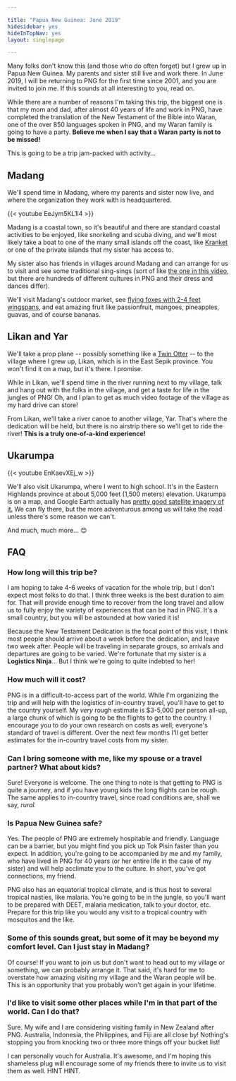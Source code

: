 ```yaml
---

title: "Papua New Guinea: June 2019"
hidesidebar: yes
hideInTopNav: yes
layout: singlepage

---
```


Many folks don't know this (and those who do often forget) but I grew up in Papua New Guinea. My parents and sister still live and work there. In June 2019, I will be returning to PNG for the first time since 2001, and you are invited to join me. If this sounds at all interesting to you, read on.

While there are a number of reasons I'm taking this trip, the biggest one is that my mom and dad, after almost 40 years of life and work in PNG, have completed the translation of the New Testament of the Bible into Waran, one of the over 850 languages spoken in PNG, and my Waran family is going to have a party. **Believe me when I say that a Waran party is not to be missed!**

This is going to be a trip jam-packed with activity...

## Madang

We'll spend time in Madang, where my parents and sister now live, and where the organization they work with is headquartered.

{{< youtube EeJym5KL1i4 >}}

Madang is a coastal town, so it's beautiful and there are standard coastal activities to be enjoyed, like snorkeling and scuba diving, and we'll most likely take a boat to one of the many small islands off the coast, like [Kranket][] or one of the private islands that my sister has access to.

My sister also has friends in villages around Madang and can arrange for us to visit and see some traditional sing-sings (sort of like [the one in this video][singsing], but there are hundreds of different cultures in PNG and their dress and dances differ).

We'll visit Madang's outdoor market, see [flying foxes with 2-4 feet wingspans][bats], and eat amazing fruit like passionfruit, mangoes, pineapples, guavas, and of course bananas.

[Kranket]: https://earth.google.com/web/@-5.19916648,145.81915567,13.66874107a,5712.43717346d,35y,90.65375323h,44.99998901t,-0r
[bats]: https://www.youtube.com/watch?v=tfmsgTO-aWs
[singsing]: https://www.youtube.com/watch?v=2QhuCVLinEc

## Likan and Yar

We'll take a prop plane -- possibly something like a [Twin Otter][] -- to the village where I grew up, Likan, which is in the East Sepik province. You won't find it on a map, but it's there. I promise.

While in Likan, we'll spend time in the river running next to my village, talk and hang out with the folks in the village, and get a taste for life in the jungles of PNG! Oh, and I plan to get as much video footage of the village as my hard drive can store!

From Likan, we'll take a river canoe to another village, Yar. That's where the dedication will be held, but there is no airstrip there so we'll get to ride the river! **This is a truly one-of-a-kind experience!**

[Twin Otter]: https://www.youtube.com/watch?v=4HESi7etVO4

## Ukarumpa

{{< youtube EnKaevXEj_w >}}

We'll also visit Ukarumpa, where I went to high school. It's in the Eastern Highlands province at about 5,000 feet (1,500 meters) elevation. Ukarumpa is on a map, and Google Earth actually has [pretty good satellite imagery of it.][1] We can fly there, but the more adventurous among us will take the road unless there's some reason we can't.

And much, much more... 😊

[1]: https://earth.google.com/web/@-6.33673663,145.88425269,1635.53798088a,2354.33455861d,35y,0h,0t,0r

## FAQ

### How long will this trip be?
I am hoping to take 4-6 weeks of vacation for the whole trip, but I don't expect most folks to do that. I think three weeks is the best duration to aim for. That will provide enough time to recover from the long travel and allow us to fully enjoy the variety of experiences that can be had in PNG. It's a small country, but you will be astounded at how varied it is!

Because the New Testament Dedication is the focal point of this visit, I think most people should arrive about a week before the dedication, and leave two week after. People will be traveling in separate groups, so arrivals and departures are going to be varied. We're fortunate that my sister is a **Logistics Ninja**... But I think we're going to quite indebted to her!

### How much will it cost?
PNG is in a difficult-to-access part of the world. While I'm organizing the trip and will help with the logistics of in-country travel, you'll have to get to the country yourself. My *very* rough estimate is $3-5,000 per person all-up, a large chunk of which is going to be the flights to get to the country. I encourage you to do your own research on costs as well; everyone's standard of travel is different. Over the next few months I'll get better estimates for the in-country travel costs from my sister.

### Can I bring someone with me, like my spouse or a travel partner? What about kids?
Sure! Everyone is welcome. The one thing to note is that getting to PNG is quite a journey, and if you have young kids the long flights can be rough. The same applies to in-country travel, since road conditions are, shall we say, *rural.*

### Is Papua New Guinea safe?
Yes. The people of PNG are extremely hospitable and friendly. Language can be a barrier, but you might find you pick up Tok Pisin faster than you expect. In addition, you're going to be accompanied by me and my family, who have lived in PNG for 40 years (or her entire life in the case of my sister) and will help acclimate you to the culture. In short, you've got connections, my friend.

PNG also has an equatorial tropical climate, and is thus host to several tropical nasties, like malaria. You're going to be in the jungle, so you'll want to be prepared with DEET, malaria medication, talk to your doctor, etc. Prepare for this trip like you would any visit to a tropical country with mosquitos and the like.

### Some of this sounds great, but some of it may be beyond my comfort level. Can I just stay in Madang?
Of course! If you want to join us but don't want to head out to my village or something, we can probably arrange it. That said, it's hard for me to overstate how amazing visiting my village and the Waran people will be. This is an opportunity that you probably won't get again in your lifetime.

### I'd like to visit some other places while I'm in that part of the world. Can I do that?
Sure. My wife and I are considering visiting family in New Zealand after PNG. Australia, Indonesia, the Philippines, and Fiji are all close by! Nothing's stopping you from knocking two or three more things off your bucket list!

I can personally vouch for Australia. It's awesome, and I'm hoping this shameless plug will encourage some of my friends there to invite us to visit them as well. HINT HINT.
